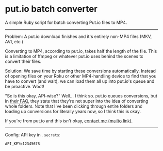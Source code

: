 put.io batch converter
===

A simple Ruby script for batch converting Put.io files to MP4.

---

Problem: A put.io download finishes and it's entirely non-MP4 files (MKV, AVI, etc.)

Converting to MP4, according to put.io, takes half the length of the file. This is a limitation of ffmpeg or whatever put.io uses behind the scenes to convert their files.

Solution: We save time by starting these conversions automatically. Instead of opening files on your Roku or other MP4-handling device to find that you have to convert (and wait), we can load them all up into put.io's queue and be proactive. Woot!

"So is this okay, API-wise?" Well... I think so. put.io queues conversions, but in [their FAQ](http://faq.put.io/#convertall), they state that they're not super into the idea of converting whole folders. Note that I've been clicking through entire folders and loading up conversions for literally years now, so I think this is okay.

If you're from put.io and this *isn't* okay, [contact me (mailto link)](mailto:kristian@kristianfreeman.com).

---

Config: API key in `.secrets`:

```
API_KEY=12345678
```

